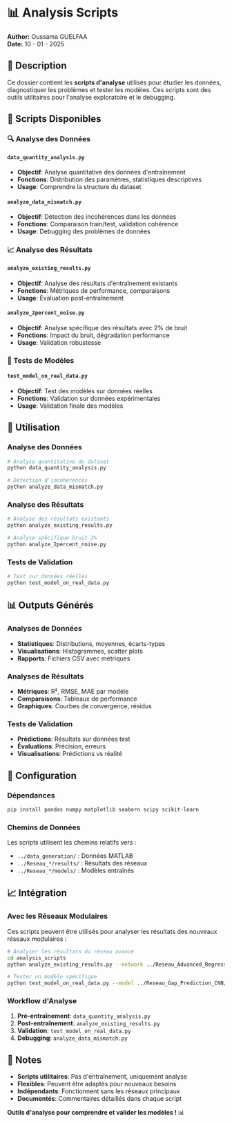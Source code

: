 # 📊 Analysis Scripts

**Author:** Oussama GUELFAA  
**Date:** 10 - 01 - 2025

## 📖 Description

Ce dossier contient les **scripts d'analyse** utilisés pour étudier les données, diagnostiquer les problèmes et tester les modèles. Ces scripts sont des outils utilitaires pour l'analyse exploratoire et le debugging.

## 📁 Scripts Disponibles

### 🔍 Analyse des Données

#### `data_quantity_analysis.py`
- **Objectif**: Analyse quantitative des données d'entraînement
- **Fonctions**: Distribution des paramètres, statistiques descriptives
- **Usage**: Comprendre la structure du dataset

#### `analyze_data_mismatch.py`
- **Objectif**: Détection des incohérences dans les données
- **Fonctions**: Comparaison train/test, validation cohérence
- **Usage**: Debugging des problèmes de données

### 📈 Analyse des Résultats

#### `analyze_existing_results.py`
- **Objectif**: Analyse des résultats d'entraînement existants
- **Fonctions**: Métriques de performance, comparaisons
- **Usage**: Évaluation post-entraînement

#### `analyze_2percent_noise.py`
- **Objectif**: Analyse spécifique des résultats avec 2% de bruit
- **Fonctions**: Impact du bruit, dégradation performance
- **Usage**: Validation robustesse

### 🧪 Tests de Modèles

#### `test_model_on_real_data.py`
- **Objectif**: Test des modèles sur données réelles
- **Fonctions**: Validation sur données expérimentales
- **Usage**: Validation finale des modèles

## 🚀 Utilisation

### Analyse des Données
```bash
# Analyse quantitative du dataset
python data_quantity_analysis.py

# Détection d'incohérences
python analyze_data_mismatch.py
```

### Analyse des Résultats
```bash
# Analyse des résultats existants
python analyze_existing_results.py

# Analyse spécifique bruit 2%
python analyze_2percent_noise.py
```

### Tests de Validation
```bash
# Test sur données réelles
python test_model_on_real_data.py
```

## 📊 Outputs Générés

### Analyses de Données
- **Statistiques**: Distributions, moyennes, écarts-types
- **Visualisations**: Histogrammes, scatter plots
- **Rapports**: Fichiers CSV avec métriques

### Analyses de Résultats
- **Métriques**: R², RMSE, MAE par modèle
- **Comparaisons**: Tableaux de performance
- **Graphiques**: Courbes de convergence, résidus

### Tests de Validation
- **Prédictions**: Résultats sur données test
- **Évaluations**: Précision, erreurs
- **Visualisations**: Prédictions vs réalité

## 🔧 Configuration

### Dépendances
```bash
pip install pandas numpy matplotlib seaborn scipy scikit-learn
```

### Chemins de Données
Les scripts utilisent les chemins relatifs vers :
- `../data_generation/` : Données MATLAB
- `../Reseau_*/results/` : Résultats des réseaux
- `../Reseau_*/models/` : Modèles entraînés

## 📈 Intégration

### Avec les Réseaux Modulaires
Ces scripts peuvent être utilisés pour analyser les résultats des nouveaux réseaux modulaires :

```bash
# Analyser les résultats du réseau avancé
cd analysis_scripts
python analyze_existing_results.py --network ../Reseau_Advanced_Regressor

# Tester un modèle spécifique
python test_model_on_real_data.py --model ../Reseau_Gap_Prediction_CNN/models/best_model.pth
```

### Workflow d'Analyse
1. **Pré-entraînement**: `data_quantity_analysis.py`
2. **Post-entraînement**: `analyze_existing_results.py`
3. **Validation**: `test_model_on_real_data.py`
4. **Debugging**: `analyze_data_mismatch.py`

## 📝 Notes

- **Scripts utilitaires**: Pas d'entraînement, uniquement analyse
- **Flexibles**: Peuvent être adaptés pour nouveaux besoins
- **Indépendants**: Fonctionnent sans les réseaux principaux
- **Documentés**: Commentaires détaillés dans chaque script

**Outils d'analyse pour comprendre et valider les modèles !** 📊
